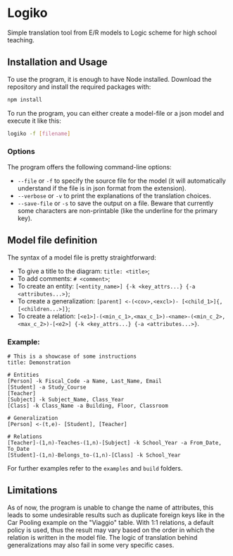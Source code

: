 # Logiko

Simple translation tool from E/R models to Logic scheme for high school teaching.

## Installation and Usage

To use the program, it is enough to have Node installed. Download the repository and install the required packages with:

```bash
npm install
```

To run the program, you can either create a model-file or a json model and execute it like this:

```bash
logiko -f [filename]
```

### Options

The program offers the following command-line options:

- `--file` or `-f` to specify the source file for the model (it will automatically understand if the file is in json format from the extension).
- `--verbose` or `-v` to print the explanations of the translation choices.
- `--save-file` or `-s` to save the output on a file. Beware that currently some characters are non-printable (like the underline for the primary key).

## Model file definition

The syntax of a model file is pretty straightforward:

- To give a title to the diagram: `title: <title>`;
- To add comments: `# <comment>`;
- To create an entity: `[<entity_name>] {-k <key_attrs...} {-a <attributes...>}`;
- To create a generalization: `[parent] <-(<cov>,<excl>)- [<child_1>]{, [<children...>]}`;
- To create a relation: `[<e1>]-(<min_c_1>,<max_c_1>)-<name>-(<min_c_2>,<max_c_2>)-[<e2>] {-k <key_attrs...} {-a <attributes...>}`.

### Example:

```er
# This is a showcase of some instructions
title: Demonstration

# Entities
[Person] -k Fiscal_Code -a Name, Last_Name, Email
[Student] -a Study_Course
[Teacher]
[Subject] -k Subject_Name, Class_Year
[Class] -k Class_Name -a Building, Floor, Classroom

# Generalization
[Person] <-(t,e)- [Student], [Teacher]

# Relations
[Teacher]-(1,n)-Teaches-(1,n)-[Subject] -k School_Year -a From_Date, To_Date
[Student]-(1,n)-Belongs_to-(1,n)-[Class] -k School_Year
```

For further examples refer to the `examples` and `build` folders.

## Limitations

As of now, the program is unable to change the name of attributes, this leads to some undesirable results such as duplicate foreign keys like in the Car Pooling example on the "Viaggio" table. With 1:1 relations, a default policy is used, thus the result may vary based on the order in which the relation is written in the model file. The logic of translation behind generalizations may also fail in some very specific cases.
